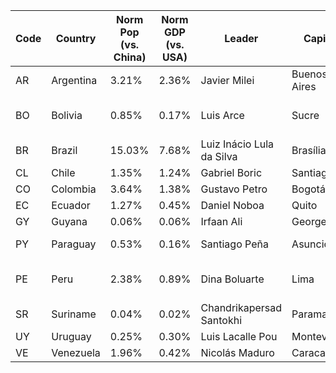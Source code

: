 | Code | Country       | Norm Pop (vs. China) | Norm GDP (vs. USA) | Leader                     | Capital       | Official Language          | Area (km²)    | X   | IG  |
|------|---------------|----------------------|--------------------|----------------------------|---------------|----------------------------|---------------|-----|-----|
| AR   | Argentina     | 3.21%                | 2.36%              | Javier Milei               | Buenos Aires  | Spanish                    | 2,780,400     | [X](https://twitter.com/JMilei) | [IG](https://instagram.com/JMilei) |
| BO   | Bolivia       | 0.85%                | 0.17%              | Luis Arce                  | Sucre         | Spanish, Quechua, Aymara   | 1,098,581     | [X](https://twitter.com/LuchoXBolivia) | [IG](https://instagram.com/LuchoXBolivia) |
| BR   | Brazil        | 15.03%               | 7.68%              | Luiz Inácio Lula da Silva  | Brasília      | Portuguese                 | 8,515,767     | [X](https://twitter.com/LulaOficial) | [IG](https://instagram.com/LulaOficial) |
| CL   | Chile         | 1.35%                | 1.24%              | Gabriel Boric              | Santiago      | Spanish                    | 756,102       | [X](https://twitter.com/gabrielboric) | [IG](https://instagram.com/gabrielboric) |
| CO   | Colombia      | 3.64%                | 1.38%              | Gustavo Petro              | Bogotá        | Spanish                    | 1,141,748     | [X](https://twitter.com/petrogustavo) | [IG](https://instagram.com/petrogustavo) |
| EC   | Ecuador       | 1.27%                | 0.45%              | Daniel Noboa               | Quito         | Spanish                    | 283,561       | [X](https://twitter.com/danielnoboaec) | [IG](https://instagram.com/danielnoboaec) |
| GY   | Guyana        | 0.06%                | 0.06%              | Irfaan Ali                 | Georgetown    | English                    | 214,969       | [X](https://twitter.com/DrIrfaanAli) | [IG](https://instagram.com/DrIrfaanAli) |
| PY   | Paraguay      | 0.53%                | 0.16%              | Santiago Peña              | Asunción      | Spanish, Guaraní           | 406,752       | [X](https://twitter.com/SantiPenap) | [IG](https://instagram.com/SantiPenap) |
| PE   | Peru          | 2.38%                | 0.89%              | Dina Boluarte              | Lima          | Spanish, Quechua, Aymara   | 1,285,216     | [X](https://twitter.com/DinaErcilia) | [IG](https://instagram.com/DinaErcilia) |
| SR   | Suriname      | 0.04%                | 0.02%              | Chandrikapersad Santokhi   | Paramaribo    | Dutch                      | 163,820       | [X](https://twitter.com/CSantokhi) | [IG](https://instagram.com/CSantokhi) |
| UY   | Uruguay       | 0.25%                | 0.30%              | Luis Lacalle Pou           | Montevideo    | Spanish                    | 176,215       | [X](https://twitter.com/LuisLacallePou) | [IG](https://instagram.com/LuisLacallePou) |
| VE   | Venezuela     | 1.96%                | 0.42%              | Nicolás Maduro             | Caracas       | Spanish                    | 916,445       | [X](https://twitter.com/NicolasMaduro) | [IG](https://instagram.com/NicolasMaduro) |
